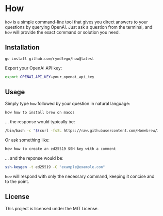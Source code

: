 # How

`how` is a simple command-line tool that gives you direct answers to your questions by querying OpenAI. Just ask a question from the terminal, and `how` will provide the exact command or solution you need.

## Installation

```bash
go install github.com/rymdlego/how@latest
```

Export your OpenAI API key:

```bash
export OPENAI_API_KEY=your_openai_api_key
```

## Usage

Simply type `how` followed by your question in natural language:

```bash
how how to install brew on macos
```

... the response would typically be:

```bash
/bin/bash -c "$(curl -fsSL https://raw.githubusercontent.com/Homebrew/install/HEAD/install.sh)"
```

Or ask something like:

```bash
how how to create an ed25519 SSH key with a comment
```

... and the reponse would be:

```bash
ssh-keygen -t ed25519 -C "example@example.com"

```

`how` will respond with only the necessary command, keeping it concise and to the point.

## License

This project is licensed under the MIT License.
